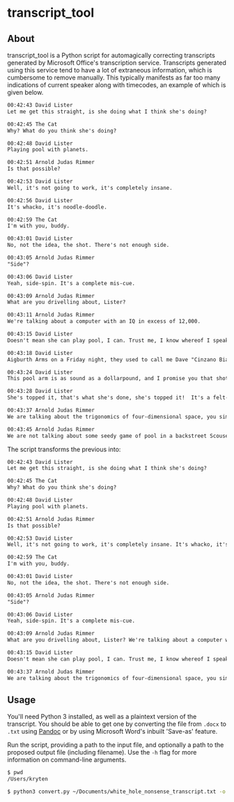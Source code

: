 # transcript_tool

## About
transcript_tool is a Python script for automagically correcting transcripts generated by Microsoft Office's transcription service. Transcripts generated using this service tend to have a lot of extraneous information, which is cumbersome to remove manually. This typically manifests as far too many indications of current speaker along with timecodes, an example of which is given below.

```txt
00:42:43 David Lister
Let me get this straight, is she doing what I think she's doing?

00:42:45 The Cat
Why? What do you think she's doing?

00:42:48 David Lister
Playing pool with planets.

00:42:51 Arnold Judas Rimmer
Is that possible?

00:42:53 David Lister
Well, it's not going to work, it's completely insane.

00:42:56 David Lister
It's whacko, it's noodle-doodle.

00:42:59 The Cat
I'm with you, buddy.

00:43:01 David Lister
No, not the idea, the shot. There's not enough side.

00:43:05 Arnold Judas Rimmer
"Side"?

00:43:06 David Lister
Yeah, side-spin. It's a complete mis-cue.

00:43:09 Arnold Judas Rimmer
What are you drivelling about, Lister?

00:43:11 Arnold Judas Rimmer
We're talking about a computer with an IQ in excess of 12,000.

00:43:15 David Lister
Doesn't mean she can play pool, I can. Trust me, I know whereof I speak.

00:43:18 David Lister
Aigburth Arms on a Friday night, they used to call me Dave "Cinzano Bianco" Lister 'cause once I was on the table, you couldn't get rid of me.

00:43:24 David Lister
This pool arm is as sound as a dollarpound, and I promise you that shot will not come off.

00:43:28 David Lister
She's topped it, that's what she's done, she's topped it!  It's a felt-ripper! That planet is off the table and into somebody's pint of beer.

00:43:37 Arnold Judas Rimmer
We are talking about the trigonomics of four-dimensional space, you simple-minded gimboid!

00:43:45 Arnold Judas Rimmer
We are not talking about some seedy game of pool in a backstreet Scouse drinking pit.
```

The script transforms the previous into:

```txt
00:42:43 David Lister
Let me get this straight, is she doing what I think she's doing?

00:42:45 The Cat
Why? What do you think she's doing?

00:42:48 David Lister
Playing pool with planets.

00:42:51 Arnold Judas Rimmer
Is that possible?

00:42:53 David Lister
Well, it's not going to work, it's completely insane. It's whacko, it's noodle-doodle.

00:42:59 The Cat
I'm with you, buddy.

00:43:01 David Lister
No, not the idea, the shot. There's not enough side.

00:43:05 Arnold Judas Rimmer
"Side"?

00:43:06 David Lister
Yeah, side-spin. It's a complete mis-cue.

00:43:09 Arnold Judas Rimmer
What are you drivelling about, Lister? We're talking about a computer with an IQ in excess of 12,000.

00:43:15 David Lister
Doesn't mean she can play pool, I can. Trust me, I know whereof I speak. Aigburth Arms on a Friday night, they used to call me Dave "Cinzano Bianco" Lister 'cause once I was on the table, you couldn't get rid of me. This pool arm is as sound as a dollarpound, and I promise you that shot will not come off. She's topped it, that's what she's done, she's topped it!  It's a felt-ripper! That planet is off the table and into somebody's pint of beer.

00:43:37 Arnold Judas Rimmer
We are talking about the trigonomics of four-dimensional space, you simple-minded gimboid! We are not talking about some seedy game of pool in a backstreet Scouse drinking pit.
```

## Usage
You'll need Python 3 installed, as well as a plaintext version of the transcript. You should be able to get one by converting the file from `.docx` to `.txt` using [Pandoc](https://pandoc.org/) or by using Microsoft Word's inbuilt 'Save-as' feature.

Run the script, providing a path to the input file, and optionally a path to the proposed output file (including filename). Use the `-h` flag for more information on command-line arguments.

```zsh
$ pwd
/Users/kryten

$ python3 convert.py ~/Documents/white_hole_nonsense_transcript.txt -o ~/Documents/white_hole_nonsense_transcript_converted.txt
```